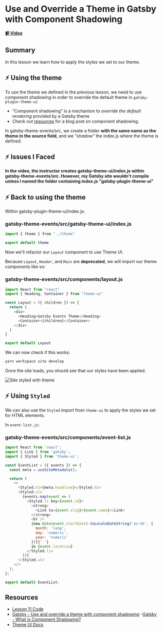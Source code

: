 # Use and Override a Theme in Gatsby with Component Shadowing

**[📹 Video](https://egghead.io/lessons/gatsby-use-and-override-a-theme-in-gatsby-with-component-shadowing)**

## Summary

In this lesson we learn how to apply the styles we set to our theme.

## ⚡ Using the theme

To use the theme we defined in the previous lesson, we need to use *component shadowing* in order to override the default theme in `gatsby-plugin-theme-ui`
- “Component shadowing” is a mechanism to *override the default rendering* provided by a Gatsby theme
- Check out [resources](#resources) for a blog post on component shadowing.

In gatsby-theme-events/src, we create a folder **with the same name as the theme in the source field**, and we *"shadow"* the index.js where the theme is defined.

## ⚡ Issues I Faced
**In the video, the instructor creates gatsby-theme-ui/index.js within gatsby-theme-events/src. However, my Gatsby site wouldn't compile unless I named the folder containing index.js "gatsby-plugin-theme-ui"**

## ⚡ Back to using the theme
Within gatsby-plugin-theme-ui/index.js:
### gatsby-theme-events/src/gatsby-theme-ui/index.js
```javascript
import { theme } from "../theme"

export default theme
```
Now we'll refactor our `Layout` component to use Theme UI.

Because `Layout`, `Header`, and `Main` are **deprecated**, we will import our theme components like so:

### gatsby-theme-events/src/components/layout.js
```javascript
import React from "react"
import { Heading, Container } from "theme-ui"

const Layout = ({ children }) => {
  return (
    <div>
      <Heading>Gatsby Events Theme</Heading>
      <Container>{children}</Container>
    </div>
  )
}

export default Layout
```
We can now check if this works:
```bash
yarn workspace site develop
```
Once the site loads, you should see that our styles have been applied.

![Site styled with theme](https://res.cloudinary.com/dg3gyk0gu/image/upload/v1593019629/transcript-images/11-use-and-override-a-theme-in-gatsby-with-component-shadowing-styled.png)
## ⚡ Using `Styled`
We can also use the `Styled` import from `theme-ui` to apply the styles we set for HTML elements.

In `event-list.js`:
### gatsby-theme-events/src/components/event-list.js
```javascript
import React from 'react';
import { Link } from 'gatsby';
import { Styled } from 'theme-ui';

const EventList = ({ events }) => {
  const meta = useSiteMetadata();

  return (
    <>
      <Styled.h1>{meta.headline}</Styled.h1>
      <Styled.ul>
        {events.map(event => (
          <Styled.li key={event.id}>
            <strong>
              <Link to={event.slug}>{event.name}</Link>
            </strong>
            <br />
            {new Date(event.startDate).toLocaleDateString('en-US', {
              month: 'long',
              day: 'numeric',
              year: 'numeric'
            })}{' '}
            in {event.location}
          </Styled.li>
        ))}
      </Styled.ul>
    </>
  );
};

export default EventList;
```
## Resources
- [Lesson 11 Code](https://github.com/ParkerGits/authoring-gatsby-themes/tree/11-use-and-override-a-theme-in-gatsby-with-component-shadowing)
- [Gatsby - Use and override a theme with component shadowing](https://www.gatsbyjs.org/tutorial/building-a-theme/#use-and-override-a-theme-with-component-shadowing)
-[Gatsby - What is Component Shadowing?](https://www.gatsbyjs.org/blog/2019-04-29-component-shadowing/)
- [Theme UI Docs](https://theme-ui.com/getting-started)
